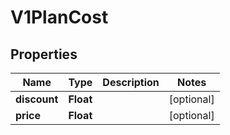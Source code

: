 # V1PlanCost

## Properties
Name | Type | Description | Notes
------------ | ------------- | ------------- | -------------
**discount** | **Float** |  |  [optional]
**price** | **Float** |  |  [optional]
